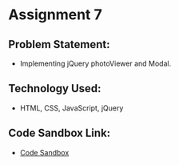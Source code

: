 # Assignment 7

## Problem Statement:
- Implementing jQuery photoViewer and Modal.

## Technology Used:
- HTML, CSS, JavaScript, jQuery

## Code Sandbox Link:
- [Code Sandbox](https://codesandbox.io/s/github/NausheenSalauddin/Nausheen_Salauddin_WEB303_Assignments/tree/Assignment-7)
